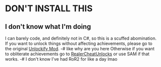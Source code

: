 # DON'T INSTALL THIS
## I don't know what I'm doing

I can barely code, and definitely not in C#, so this is a scuffed abomination. If you want to unlock things without affecting achievements, please go to the original [Unlockify Mod](https://thunderstore.io/package/Nuxlar/Unlockify/).
-# like why are you here
Otherwise if you want to obliterate achievements go to [RealerCheatUnlocks](https://thunderstore.io/package/prodzpod/RealerCheatUnlocks/) or use SAM if that works.
-# I don't know I've had RoR2 for like a day lmao
